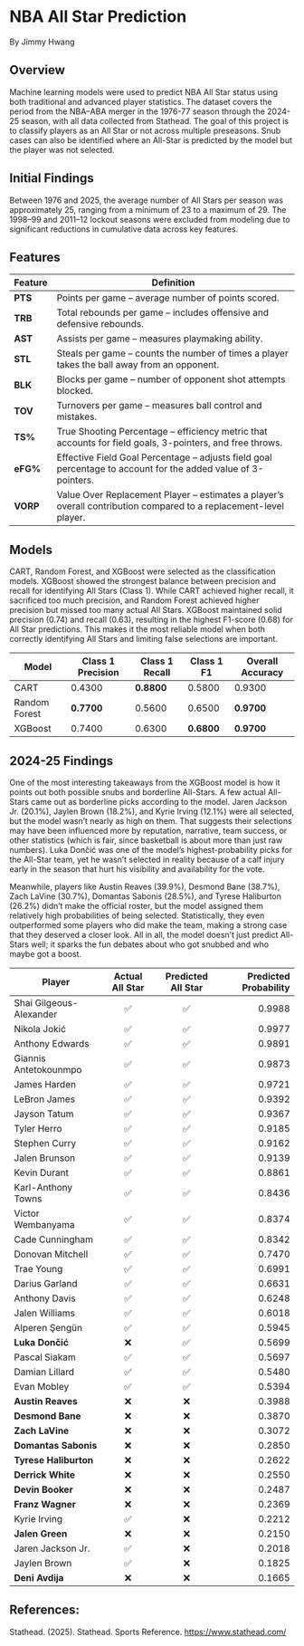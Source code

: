 # NBA All Star Prediction
By Jimmy Hwang

## Overview
Machine learning models were used to predict NBA All Star status using both traditional and advanced player statistics. The dataset covers the period from the NBA–ABA merger in the 1976-77 season through the 2024-25 season, with all data collected from Stathead. The goal of this project is to classify players as an All Star or not across multiple preseasons. Snub cases can also be identified where an All-Star is predicted by the model but the player was not selected.

## Initial Findings
Between 1976 and 2025, the average number of All Stars per season was approximately 25, ranging from a minimum of 23 to a maximum of 29. The 1998–99 and 2011–12 lockout seasons were excluded from modeling due to significant reductions in cumulative data across key features.

## Features
| Feature | Definition |
|---------|-------------|
| **PTS** | Points per game – average number of points scored. |
| **TRB** | Total rebounds per game – includes offensive and defensive rebounds. |
| **AST** | Assists per game – measures playmaking ability. |
| **STL** | Steals per game – counts the number of times a player takes the ball away from an opponent. |
| **BLK** | Blocks per game – number of opponent shot attempts blocked. |
| **TOV** | Turnovers per game – measures ball control and mistakes. |
| **TS%** | True Shooting Percentage – efficiency metric that accounts for field goals, 3-pointers, and free throws. |
| **eFG%** | Effective Field Goal Percentage – adjusts field goal percentage to account for the added value of 3-pointers. |
| **VORP** | Value Over Replacement Player – estimates a player’s overall contribution compared to a replacement-level player. |

## Models
CART, Random Forest, and XGBoost were selected as the classification models. XGBoost showed the strongest balance between precision and recall for identifying All Stars (Class 1). While CART achieved higher recall, it sacrificed too much precision, and Random Forest achieved higher precision but missed too many actual All Stars. XGBoost maintained solid precision (0.74) and recall (0.63), resulting in the highest F1-score (0.68) for All Star predictions. This makes it the most reliable model when both correctly identifying All Stars and limiting false selections are important.

| Model         | Class 1 Precision | Class 1 Recall | Class 1 F1 | Overall Accuracy |
|---------------|-------------------|----------------|------------|------------------|
| CART          | 0.4300            | **0.8800**     | 0.5800     | 0.9300           |
| Random Forest | **0.7700**        | 0.5600         | 0.6500     | **0.9700**       |
| XGBoost       | 0.7400            | 0.6300         | **0.6800** | **0.9700**       |

## 2024-25 Findings
One of the most interesting takeaways from the XGBoost model is how it points out both possible snubs and borderline All-Stars. A few actual All-Stars came out as borderline picks according to the model. Jaren Jackson Jr. (20.1%), Jaylen Brown (18.2%), and Kyrie Irving (12.1%) were all selected, but the model wasn’t nearly as high on them. That suggests their selections may have been influenced more by reputation, narrative, team success, or other statistics (which is fair, since basketball is about more than just raw numbers). Luka Dončić was one of the model’s highest-probability picks for the All-Star team, yet he wasn’t selected in reality because of a calf injury early in the season that hurt his visibility and availability for the vote.

Meanwhile, players like Austin Reaves (39.9%), Desmond Bane (38.7%), Zach LaVine (30.7%), Domantas Sabonis (28.5%), and Tyrese Haliburton (26.2%) didn’t make the official roster, but the model assigned them relatively high probabilities of being selected. Statistically, they even outperformed some players who did make the team, making a strong case that they deserved a closer look. All in all, the model doesn’t just predict All-Stars well; it sparks the fun debates about who got snubbed and who maybe got a boost.

| Player            | Actual All Star | Predicted All Star | Predicted Probability |
|-------------------|:--------:|:------------------:|---------------:|
| Shai Gilgeous-Alexander | ✅ | ✅ | 0.9988 |
| Nikola Jokić           | ✅ | ✅ | 0.9977 |
| Anthony Edwards        | ✅ | ✅ | 0.9891 |
| Giannis Antetokounmpo  | ✅ | ✅ | 0.9873 |
| James Harden           | ✅ | ✅ | 0.9721 |
| LeBron James           | ✅ | ✅ | 0.9392 |
| Jayson Tatum           | ✅ | ✅ | 0.9367 |
| Tyler Herro            | ✅ | ✅ | 0.9185 |
| Stephen Curry          | ✅ | ✅ | 0.9162 |
| Jalen Brunson          | ✅ | ✅ | 0.9139 |
| Kevin Durant           | ✅ | ✅ | 0.8861 |
| Karl-Anthony Towns     | ✅ | ✅ | 0.8436 |
| Victor Wembanyama      | ✅ | ✅ | 0.8374 |
| Cade Cunningham        | ✅ | ✅ | 0.8342 |
| Donovan Mitchell       | ✅ | ✅ | 0.7470 |
| Trae Young             | ✅ | ✅ | 0.6991 |
| Darius Garland         | ✅ | ✅ | 0.6631 |
| Anthony Davis          | ✅ | ✅ | 0.6248 |
| Jalen Williams         | ✅ | ✅ | 0.6018 |
| Alperen Şengün         | ✅ | ✅ | 0.5945 |
| **Luka Dončić**        | ❌ | ✅ | 0.5699 |
| Pascal Siakam          | ✅ | ✅ | 0.5697 |
| Damian Lillard         | ✅ | ✅ | 0.5480 |
| Evan Mobley            | ✅ | ✅ | 0.5394 |
| **Austin Reaves**      | ❌ | ❌ | 0.3988 |
| **Desmond Bane**       | ❌ | ❌ | 0.3870 |
| **Zach LaVine**        | ❌ | ❌ | 0.3072 |
| **Domantas Sabonis**   | ❌ | ❌ | 0.2850 |
| **Tyrese Haliburton**  | ❌ | ❌ | 0.2622 |
| **Derrick White**      | ❌ | ❌ | 0.2550 |
| **Devin Booker**       | ❌ | ❌ | 0.2487 |
| **Franz Wagner**       | ❌ | ❌ | 0.2369 |
| Kyrie Irving           | ✅ | ❌ | 0.2212 |
| **Jalen Green**        | ❌ | ❌ | 0.2150 |
| Jaren Jackson Jr.      | ✅ | ❌ | 0.2018 |
| Jaylen Brown           | ✅ | ❌ | 0.1825 |
| **Deni Avdija**        | ❌ | ❌ | 0.1665 |

## References:
Stathead. (2025). Stathead. Sports Reference. https://www.stathead.com/
